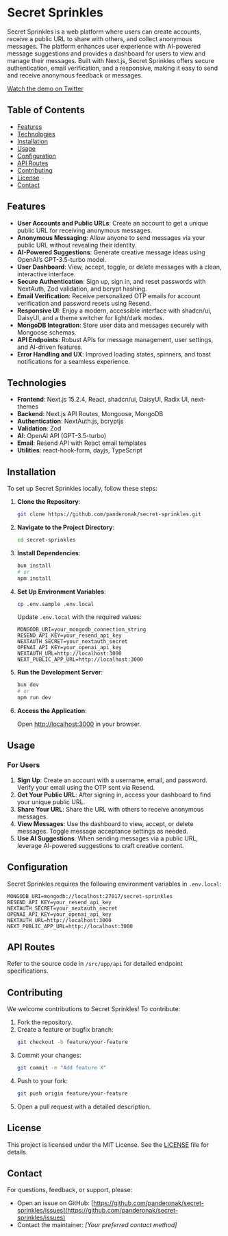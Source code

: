 # Secret Sprinkles

Secret Sprinkles is a web platform where users can create accounts, receive a public URL to share with others, and collect anonymous messages. The platform enhances user experience with AI-powered message suggestions and provides a dashboard for users to view and manage their messages. Built with Next.js, Secret Sprinkles offers secure authentication, email verification, and a responsive, making it easy to send and receive anonymous feedback or messages.

[Watch the demo on Twitter](https://x.com/panderonakdev/status/1926590816895619465/video/1)

## Table of Contents

- [Features](#features)
- [Technologies](#technologies)
- [Installation](#installation)
- [Usage](#usage)
- [Configuration](#configuration)
- [API Routes](#api-routes)
- [Contributing](#contributing)
- [License](#license)
- [Contact](#contact)

## Features

- **User Accounts and Public URLs**: Create an account to get a unique public URL for receiving anonymous messages.
- **Anonymous Messaging**: Allow anyone to send messages via your public URL without revealing their identity.
- **AI-Powered Suggestions**: Generate creative message ideas using OpenAI’s GPT-3.5-turbo model.
- **User Dashboard**: View, accept, toggle, or delete messages with a clean, interactive interface.
- **Secure Authentication**: Sign up, sign in, and reset passwords with NextAuth, Zod validation, and bcrypt hashing.
- **Email Verification**: Receive personalized OTP emails for account verification and password resets using Resend.
- **Responsive UI**: Enjoy a modern, accessible interface with shadcn/ui, DaisyUI, and a theme switcher for light/dark modes.
- **MongoDB Integration**: Store user data and messages securely with Mongoose schemas.
- **API Endpoints**: Robust APIs for message management, user settings, and AI-driven features.
- **Error Handling and UX**: Improved loading states, spinners, and toast notifications for a seamless experience.

## Technologies

- **Frontend**: Next.js 15.2.4, React, shadcn/ui, DaisyUI, Radix UI, next-themes
- **Backend**: Next.js API Routes, Mongoose, MongoDB
- **Authentication**: NextAuth.js, bcryptjs
- **Validation**: Zod
- **AI**: OpenAI API (GPT-3.5-turbo)
- **Email**: Resend API with React email templates
- **Utilities**: react-hook-form, dayjs, TypeScript

## Installation

To set up Secret Sprinkles locally, follow these steps:

1. **Clone the Repository**:

   ```bash
   git clone https://github.com/panderonak/secret-sprinkles.git
   ```

2. **Navigate to the Project Directory**:

   ```bash
   cd secret-sprinkles
   ```

3. **Install Dependencies**:

   ```bash
   bun install
   # or
   npm install
   ```

4. **Set Up Environment Variables**:

   ```bash
   cp .env.sample .env.local
   ```

   Update `.env.local` with the required values:

   ```env
   MONGODB_URI=your_mongodb_connection_string
   RESEND_API_KEY=your_resend_api_key
   NEXTAUTH_SECRET=your_nextauth_secret
   OPENAI_API_KEY=your_openai_api_key
   NEXTAUTH_URL=http://localhost:3000
   NEXT_PUBLIC_APP_URL=http://localhost:3000
   ```

5. **Run the Development Server**:

   ```bash
   bun dev
   # or
   npm run dev
   ```

6. **Access the Application**:

   Open [http://localhost:3000](http://localhost:3000) in your browser.

## Usage

### For Users

1. **Sign Up**: Create an account with a username, email, and password. Verify your email using the OTP sent via Resend.
2. **Get Your Public URL**: After signing in, access your dashboard to find your unique public URL.
3. **Share Your URL**: Share the URL with others to receive anonymous messages.
4. **View Messages**: Use the dashboard to view, accept, or delete messages. Toggle message acceptance settings as needed.
5. **Use AI Suggestions**: When sending messages via a public URL, leverage AI-powered suggestions to craft creative content.

## Configuration

Secret Sprinkles requires the following environment variables in `.env.local`:

```env
MONGODB_URI=mongodb://localhost:27017/secret-sprinkles
RESEND_API_KEY=your_resend_api_key
NEXTAUTH_SECRET=your_nextauth_secret
OPENAI_API_KEY=your_openai_api_key
NEXTAUTH_URL=http://localhost:3000
NEXT_PUBLIC_APP_URL=http://localhost:3000
```

## API Routes

Refer to the source code in `/src/app/api` for detailed endpoint specifications.

## Contributing

We welcome contributions to Secret Sprinkles! To contribute:

1. Fork the repository.
2. Create a feature or bugfix branch:
   ```bash
   git checkout -b feature/your-feature
   ```
3. Commit your changes:
   ```bash
   git commit -m "Add feature X"
   ```
4. Push to your fork:
   ```bash
   git push origin feature/your-feature
   ```
5. Open a pull request with a detailed description.

## License

This project is licensed under the MIT License. See the [LICENSE](LICENSE) file for details.

## Contact

For questions, feedback, or support, please:

- Open an issue on GitHub: [https://github.com/panderonak/secret-sprinkles/issues](https://github.com/panderonak/secret-sprinkles/issues)
- Contact the maintainer: _[Your preferred contact method]_
